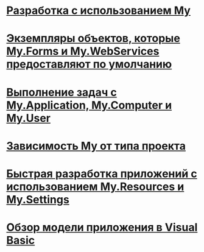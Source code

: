 # [Разработка с использованием My](index.md)
# [Экземпляры объектов, которые My.Forms и My.WebServices предоставляют по умолчанию](default-object-instances-provided-by-my-forms-and-my-webservices.md)
# [Выполнение задач с My.Application, My.Computer и My.User](performing-tasks-with-my-application-my-computer-and-my-user.md)
# [Зависимость My от типа проекта](how-my-depends-on-project-type.md)
# [Быстрая разработка приложений с использованием My.Resources и My.Settings](rapid-application-development-with-my-resources-and-my-settings.md)
# [Обзор модели приложения в Visual Basic](overview-of-the-visual-basic-application-model.md)
